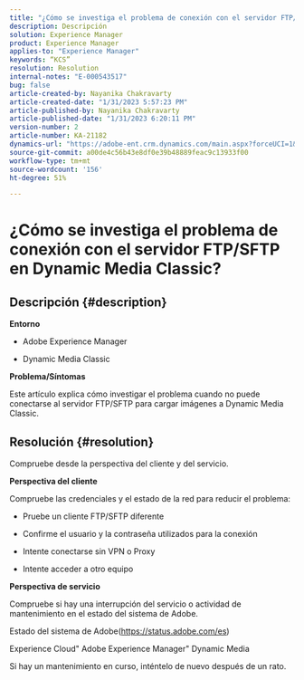 ```yaml
---
title: "¿Cómo se investiga el problema de conexión con el servidor FTP/SFTP en Dynamic Media Classic?"
description: Descripción
solution: Experience Manager
product: Experience Manager
applies-to: "Experience Manager"
keywords: “KCS”
resolution: Resolution
internal-notes: "E-000543517"
bug: false
article-created-by: Nayanika Chakravarty
article-created-date: "1/31/2023 5:57:23 PM"
article-published-by: Nayanika Chakravarty
article-published-date: "1/31/2023 6:20:11 PM"
version-number: 2
article-number: KA-21182
dynamics-url: "https://adobe-ent.crm.dynamics.com/main.aspx?forceUCI=1&pagetype=entityrecord&etn=knowledgearticle&id=b8a6a1b1-90a1-ed11-aad1-6045bd0063aa"
source-git-commit: a00de4c56b43e8df0e39b48889feac9c13933f00
workflow-type: tm+mt
source-wordcount: '156'
ht-degree: 51%

---
```


# ¿Cómo se investiga el problema de conexión con el servidor FTP/SFTP en Dynamic Media Classic?

## Descripción {#description}


<b>Entorno</b>

- Adobe Experience Manager

- Dynamic Media Classic

<b>Problema/Síntomas</b>

Este artículo explica cómo investigar el problema cuando no puede conectarse al servidor FTP/SFTP para cargar imágenes a Dynamic Media Classic.


## Resolución {#resolution}


Compruebe desde la perspectiva del cliente y del servicio.

<b>Perspectiva del cliente</b>

Compruebe las credenciales y el estado de la red para reducir el problema:

- Pruebe un cliente FTP/SFTP diferente

- Confirme el usuario y la contraseña utilizados para la conexión

- Intente conectarse sin VPN o Proxy

- Intente acceder a otro equipo

<b>Perspectiva de servicio</b>

Compruebe si hay una interrupción del servicio o actividad de mantenimiento en el estado del sistema de Adobe.

Estado del sistema de Adobe(https://status.adobe.com/es)

Experience Cloud&quot; Adobe Experience Manager&quot; Dynamic Media

Si hay un mantenimiento en curso, inténtelo de nuevo después de un rato.
